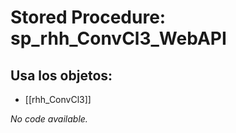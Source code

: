 # Stored Procedure: sp_rhh_ConvCl3_WebAPI

## Usa los objetos:
- [[rhh_ConvCl3]]

*No code available.*
